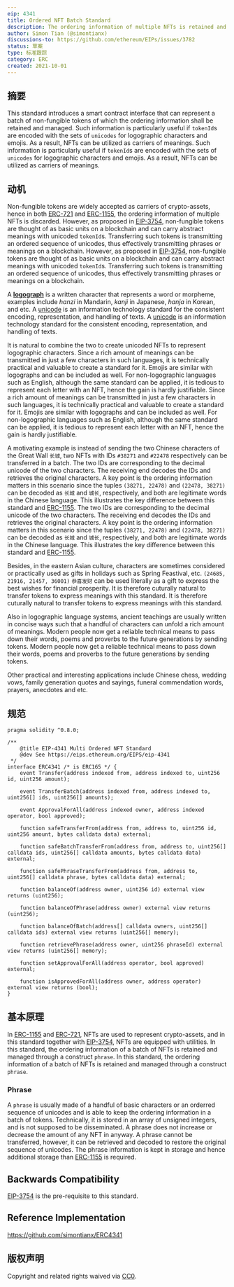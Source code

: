 ```yaml
---
eip: 4341
title: Ordered NFT Batch Standard
description: The ordering information of multiple NFTs is retained and managed
author: Simon Tian (@simontianx)
discussions-to: https://github.com/ethereum/EIPs/issues/3782
status: 草案
type: 标准跟踪
category: ERC
created: 2021-10-01
---
```


## 摘要
This standard introduces a smart contract interface that can represent a batch of non-fungible tokens of which the ordering information shall be retained and managed. Such information is particularly useful if `tokenId`s are encoded with the sets of `unicodes` for logographic characters and emojis. As a result, NFTs can be utilized as carriers of meanings. Such information is particularly useful if `tokenId`s are encoded with the sets of `unicodes` for logographic characters and emojis. As a result, NFTs can be utilized as carriers of meanings.

## 动机
Non-fungible tokens are widely accepted as carriers of crypto-assets, hence in both [ERC-721](./eip-721.md) and [ERC-1155](./eip-1155.md), the ordering information of multiple NFTs is discarded. However, as proposed in [EIP-3754](./eip-3754.md), non-fungible tokens are thought of as basic units on a blockchain and can carry abstract meanings with unicoded `tokenId`s. Transferring such tokens is transmitting an ordered sequence of unicodes, thus effectively transmitting phrases or meanings on a blockchain. However, as proposed in [EIP-3754](./eip-3754.md), non-fungible tokens are thought of as basic units on a blockchain and can carry abstract meanings with unicoded `tokenId`s. Transferring such tokens is transmitting an ordered sequence of unicodes, thus effectively transmitting phrases or meanings on a blockchain.

A **[logograph](https://en.wikipedia.org/wiki/Logogram)** is a written character that represents a word or morpheme, examples include _hanzi_ in Mandarin, _kanji_ in Japanese, _hanja_ in Korean, and etc. A [unicode](https://en.wikipedia.org/wiki/Unicode) is an information technology standard for the consistent encoding, representation, and handling of texts. A [unicode](https://en.wikipedia.org/wiki/Unicode) is an information technology standard for the consistent encoding, representation, and handling of texts.

It is natural to combine the two to create unicoded NFTs to represent logographic characters. Since a rich amount of meanings can be transmitted in just a few characters in such languages, it is technically practical and valuable to create a standard for it. Emojis are similar with logographs and can be included as well. For non-logographic languages such as English, although the same standard can be applied, it is tedious to represent each letter with an NFT, hence the gain is hardly justifiable. Since a rich amount of meanings can be transmitted in just a few characters in such languages, it is technically practical and valuable to create a standard for it. Emojis are similar with logographs and can be included as well. For non-logographic languages such as English, although the same standard can be applied, it is tedious to represent each letter with an NFT, hence the gain is hardly justifiable.

A motivating example is instead of sending the two Chinese characters of the Great Wall `长城`, two NFTs with IDs `#38271` and `#22478` respectively can be transferred in a batch. The two IDs are corresponding to the decimal unicode of the two characters. The receiving end decodes the IDs and retrieves the original characters. A key point is the ordering information matters in this scenario since the tuples `(38271, 22478)` and `(22478, 38271)` can be decoded as `长城` and `城长`, respectively, and both are legitimate words in the Chinese language. This illustrates the key difference between this standard and [ERC-1155](./eip-1155.md). The two IDs are corresponding to the decimal unicode of the two characters. The receiving end decodes the IDs and retrieves the original characters. A key point is the ordering information matters in this scenario since the tuples `(38271, 22478)` and `(22478, 38271)` can be decoded as `长城` and `城长`, respectively, and both are legitimate words in the Chinese language. This illustrates the key difference between this standard and [ERC-1155](./eip-1155.md).

Besides, in the eastern Asian culture, characters are sometimes considered or practically used as gifts in holidays such as Spring Feastival, etc. `(24685, 21916, 21457, 36001)` `恭喜发财` can be used literally as a gift to express the best wishes for financial prosperity. It is therefore cuturally natural to transfer tokens to express meanings with this standard. It is therefore cuturally natural to transfer tokens to express meanings with this standard.

Also in logographic language systems, ancient teachings are usually written in concise ways such that a handful of characters can unfold a rich amount of meanings. Modern people now get a reliable technical means to pass down their words, poems and proverbs to the future generations by sending tokens. Modern people now get a reliable technical means to pass down their words, poems and proverbs to the future generations by sending tokens.

Other practical and interesting applications include Chinese chess, wedding vows, family generation quotes and sayings, funeral commendation words, prayers, anecdotes and etc.

## 规范
```
pragma solidity ^0.8.0;

/**
    @title EIP-4341 Multi Ordered NFT Standard
    @dev See https://eips.ethereum.org/EIPS/eip-4341
 */
interface ERC4341 /* is ERC165 */ {
    event Transfer(address indexed from, address indexed to, uint256 id, uint256 amount);

    event TransferBatch(address indexed from, address indexed to, uint256[] ids, uint256[] amounts);

    event ApprovalForAll(address indexed owner, address indexed operator, bool approved);

    function safeTransferFrom(address from, address to, uint256 id, uint256 amount, bytes calldata data) external;

    function safeBatchTransferFrom(address from, address to, uint256[] calldata ids, uint256[] calldata amounts, bytes calldata data) external;

    function safePhraseTransferFrom(address from, address to, uint256[] calldata phrase, bytes calldata data) external;

    function balanceOf(address owner, uint256 id) external view returns (uint256);

    function balanceOfPhrase(address owner) external view returns (uint256);

    function balanceOfBatch(address[] calldata owners, uint256[] calldata ids) external view returns (uint256[] memory);

    function retrievePhrase(address owner, uint256 phraseId) external view returns (uint256[] memory);

    function setApprovalForAll(address operator, bool approved) external;

    function isApprovedForAll(address owner, address operator) external view returns (bool);
}
```

## 基本原理
In [ERC-1155](./eip-1155.md) and [ERC-721](./eip-721.md), NFTs are used to represent crypto-assets, and in this standard together with [EIP-3754](./eip-3754.md), NFTs are equipped with utilities. In this standard, the ordering information of a batch of NFTs is retained and managed through a construct `phrase`. In this standard, the ordering information of a batch of NFTs is retained and managed through a construct `phrase`.

### Phrase
A `phrase` is usually made of a handful of basic characters or an orderred sequence of unicodes and is able to keep the ordering information in a batch of tokens. Technically, it is stored in an array of unsigned integers, and is not supposed to be disseminated. A phrase does not increase or decrease the amount of any NFT in anyway. A phrase cannot be transferred, however, it can be retrieved and decoded to restore the original sequence of unicodes. The phrase information is kept in storage and hence additional storage than [ERC-1155](./eip-1155.md) is required.

## Backwards Compatibility
[EIP-3754](./eip-3754.md) is the pre-requisite to this standard.

## Reference Implementation
https://github.com/simontianx/ERC4341

## 版权声明
Copyright and related rights waived via [CC0](../LICENSE.md).
